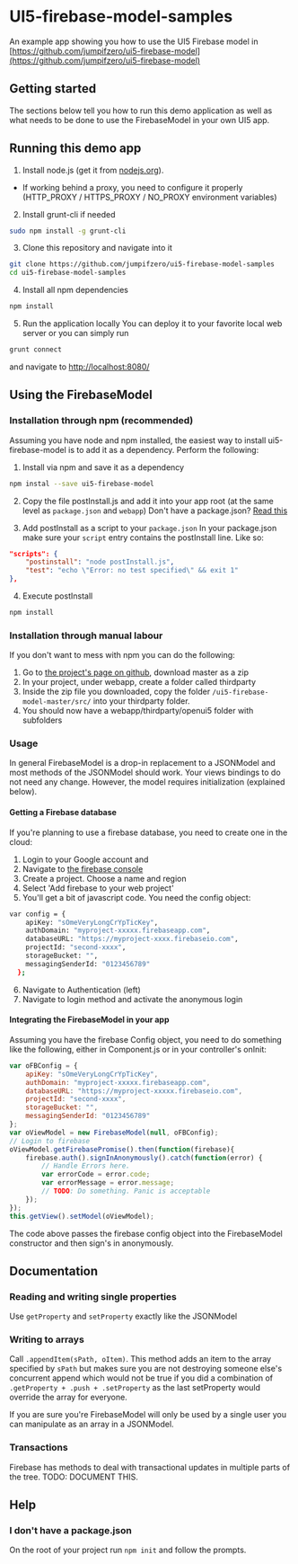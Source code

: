 # UI5-firebase-model-samples
An example app showing you how to use the UI5 Firebase model in [https://github.com/jumpifzero/ui5-firebase-model](https://github.com/jumpifzero/ui5-firebase-model)


## Getting started
The sections below tell you how to run this demo application as well as what needs to be done to use the FirebaseModel in your own UI5 app.

## Running this demo app
1. Install node.js (get it from [nodejs.org](http://nodejs.org/)).
 * If working behind a proxy, you need to configure it properly (HTTP_PROXY / HTTPS_PROXY / NO_PROXY environment variables)

2. Install grunt-cli if needed 
```sh
sudo npm install -g grunt-cli
```

3. Clone this repository and navigate into it
```sh
git clone https://github.com/jumpifzero/ui5-firebase-model-samples
cd ui5-firebase-model-samples
```

4. Install all npm dependencies
```sh
npm install
```

5. Run the application locally
You can deploy it to your favorite local web server or you can simply run
```sh
grunt connect
```
and navigate to [http://localhost:8080/](http://localhost:8080/)

## Using the FirebaseModel 

### Installation through npm (recommended)

Assuming you have node and npm installed, the easiest way to install ui5-firebase-model is to add it as a dependency. Perform the following:

1. Install via npm and save it as a dependency
```sh
npm instal --save ui5-firebase-model
```

2. Copy the file postInstall.js and add it into your app root (at the same level as `package.json` and `webapp`)
Don't have a package.json? [Read this](#i-dont-have-a-packagejson)

3. Add postInstall as a script to your `package.json`
In your package.json make sure your `script` entry contains the postInstall line. Like so:
``` json
"scripts": {
    "postinstall": "node postInstall.js",
    "test": "echo \"Error: no test specified\" && exit 1"
},
```

4. Execute postInstall
```sh
npm install
```

### Installation through manual labour

If you don't want to mess with npm you can do the following:
 1. Go to [the project's page on github](https://github.com/jumpifzero/ui5-firebase-model), download master as a zip 
 2. In your project, under webapp, create a folder called thirdparty
 3. Inside the zip file you downloaded, copy the folder `/ui5-firebase-model-master/src/` into your thirdparty folder.
 4. You should now have a webapp/thirdparty/openui5 folder with subfolders

### Usage
In general FirebaseModel is a drop-in replacement to a JSONModel and most methods of the JSONModel should work. 
Your views bindings to do not need any change. However, the model requires initialization (explained below).

#### Getting a Firebase database

If you're planning to use a firebase database, you need to create one in the cloud:
1. Login to your Google account and
2. Navigate to [the firebase console](https://console.firebase.google.com/)
3. Create a project. Choose a name and region
4. Select 'Add firebase to your web project'
5. You'll get a bit of javascript code. You need the config object:

``` sh
var config = {
    apiKey: "sOmeVeryLongCrYpTicKey",
    authDomain: "myproject-xxxxx.firebaseapp.com",
    databaseURL: "https://myproject-xxxx.firebaseio.com",
    projectId: "second-xxxx",
    storageBucket: "",
    messagingSenderId: "0123456789"
  };
```
6. Navigate to Authentication (left)
7. Navigate to login method and activate the anonymous login


#### Integrating the FirebaseModel in your app

Assuming you have the firebase Config object, you need to do something like the following, either in Component.js 
or in your controller's onInit:

```javascript
var oFBConfig = {
    apiKey: "sOmeVeryLongCrYpTicKey",
    authDomain: "myproject-xxxxx.firebaseapp.com",
    databaseURL: "https://myproject-xxxxx.firebaseio.com",
    projectId: "second-xxxx",
    storageBucket: "",
    messagingSenderId: "0123456789"
};
var oViewModel = new FirebaseModel(null, oFBConfig);
// Login to firebase
oViewModel.getFirebasePromise().then(function(firebase){
    firebase.auth().signInAnonymously().catch(function(error) {
        // Handle Errors here.
        var errorCode = error.code;
        var errorMessage = error.message;
        // TODO: Do something. Panic is acceptable
    });
});
this.getView().setModel(oViewModel);
```
The code above passes the firebase config object into the FirebaseModel constructor and then
sign's in anonymously. 


## Documentation

### Reading and writing single properties
Use `getProperty` and `setProperty` exactly like the JSONModel

### Writing to arrays
Call `.appendItem(sPath, oItem)`. This method adds an item to the array specified by `sPath` but makes
sure you are not destroying someone else's concurrent append which would not be true if you did a combination of 
`.getProperty + .push + .setProperty` as the last setProperty would override the array for everyone.

If you are sure you're FirebaseModel will only be used by a single user you can manipulate as an array in a JSONModel.

### Transactions

Firebase has methods to deal with transactional updates in multiple parts of the tree. TODO: DOCUMENT THIS.

## Help

### I don't have a package.json

On the root of your project run `npm init` and follow the prompts.
